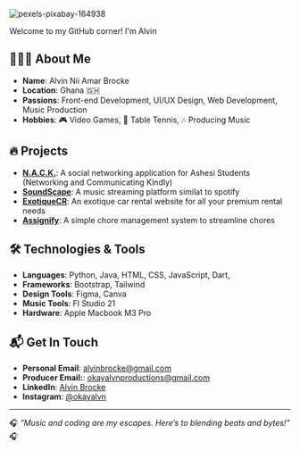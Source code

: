 ![pexels-pixabay-164938](https://github.com/user-attachments/assets/b213163d-09dd-44c0-84de-84ff0e22e703)

Welcome to my GitHub corner! I'm Alvin 

## 👨🏽‍💻 About Me
- **Name**: Alvin Nii Amar Brocke
- **Location**: Ghana 🇬🇭
- **Passions**: Front-end Development, UI/UX Design, Web Development, Music Production
- **Hobbies**: 🎮 Video Games, 🏓 Table Tennis, 🎶 Producing Music

## 🔥 Projects

- [**N.A.C.K.**](https://github.com/Joseph-Lartey/N.A.C.K): A social networking application for Ashesi Students (Networking and Communicating Kindly)
- [**SoundScape**](https://github.com/AlvinBrocke/SoundScape-FinalProject): A music streaming platform similat to spotify
- [**ExotiqueCR**](https://github.com/AlvinBrocke/ExotiqueCR): An exotique car rental website for all your premium rental needs
- [**Assignify**](https://github.com/AlvinBrocke/Assignify): A simple chore management system to streamline chores

## 🛠️ Technologies & Tools
- **Languages**: Python, Java, HTML, CSS, JavaScript, Dart, 
- **Frameworks**: Bootstrap, Tailwind
- **Design Tools**: Figma, Canva
- **Music Tools**: Fl Studio 21
- **Hardware**: Apple Macbook M3 Pro

## 📬 Get In Touch
- **Personal Email**: [alvinbrocke@gmail.com](mailto:alvinbrocke@gmail.com)
- **Producer Email:**: [okayalvnproductions@gmail.com](mailto:okayalvnproductions@gmail.com)
- **LinkedIn**: [Alvin Brocke](https://www.linkedin.com/in/alvinbrocke)
- **Instagram**: [@okayalvn](https://instagram.com/okayalvn)

---

🎧 *"Music and coding are my escapes. Here’s to blending beats and bytes!"* 🎧

